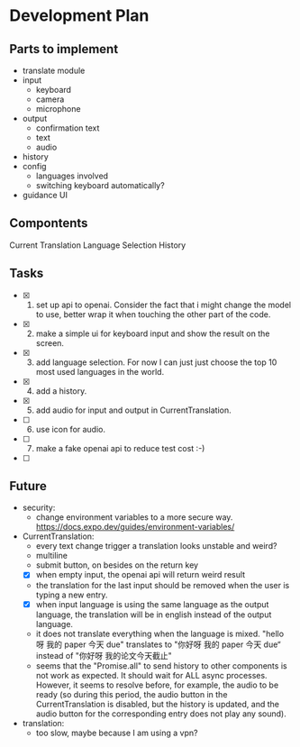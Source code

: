 # Development Plan

## Parts to implement

- translate module
- input
  - keyboard
  - camera
  - microphone
- output
  - confirmation text
  - text
  - audio
- history
- config
  - languages involved
  - switching keyboard automatically?
- guidance UI

## Compontents

Current Translation
Language Selection
History

## Tasks

- [x] 1. set up api to openai. Consider the fact that i might change the model to use, better wrap it when touching the other part of the code.
- [x] 2. make a simple ui for keyboard input and show the result on the screen.
- [x] 3. add language selection. For now I can just just choose the top 10 most used languages in the world.
- [x] 4. add a history.
- [x] 5. add audio for input and output in CurrentTranslation.
- [ ] 6. use icon for audio.
- [ ] 7. make a fake openai api to reduce test cost :-)
- [ ]

## Future

- security:
  - change environment variables to a more secure way. https://docs.expo.dev/guides/environment-variables/
- CurrentTranslation:
  - every text change trigger a translation looks unstable and weird?
  - multiline
  - submit button, on besides on the return key
  - [x] when empty input, the openai api will return weird result
  - the translation for the last input should be removed when the user is typing a new entry.
  - [x] when input language is using the same language as the output language, the translation will be in english instead of the output language.
  - it does not translate everything when the language is mixed. "hello 呀 我的 paper 今天 due" translates to "你好呀 我的 paper 今天 due“ instead of "你好呀 我的论文今天截止"
  - seems that the "Promise.all" to send history to other components is not work as expected. It should wait for ALL async processes. However, it seems to resolve before, for example, the audio to be ready (so during this period, the audio button in the CurrentTranslation is disabled, but the history is updated, and the audio button for the corresponding entry does not play any sound).
- translation:
  - too slow, maybe because I am using a vpn?
